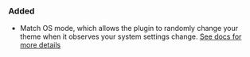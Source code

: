 ### Added

- Match OS mode, which allows the plugin to randomly change your theme when it observes your system settings change. [See docs for more details](./README.md#settings)
